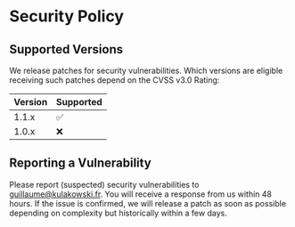 # Security Policy

## Supported Versions

We release patches for security vulnerabilities. Which versions are eligible receiving such patches depend on the CVSS v3.0 Rating:

| Version | Supported          |
| ------- | ------------------ |
| 1.1.x   | :white_check_mark: |
| 1.0.x   | :x:                |

## Reporting a Vulnerability

Please report (suspected) security vulnerabilities to <guillaume@kulakowski.fr>. You will receive a response from us within 48 hours. If the issue is confirmed, we will release a patch as soon as possible depending on complexity but historically within a few days.
